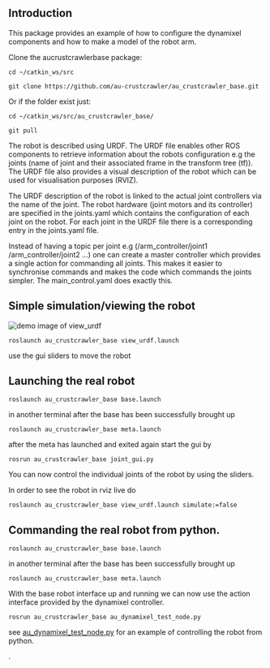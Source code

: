 Introduction
-----------
This package provides an example of how to configure the dynamixel components and how to
make a model of the robot arm. 

Clone the aucrustcrawlerbase package:

	cd ~/catkin_ws/src

	git clone https://github.com/au-crustcrawler/au_crustcrawler_base.git

Or if the folder exist just:

	cd ~/catkin_ws/src/au_crustcrawler_base/

	git pull

The robot is described using URDF. The URDF file enables other
ROS components to retrieve information about the robots configuration 
e.g the joints (name of joint and their associated frame in the transform tree (tf)).
The URDF file also provides a visual description of the robot which can be used for visualisation purposes (RVIZ).

The URDF description of the robot is linked to the actual joint controllers via the name of the joint. 
The robot hardware (joint motors and its controller) are specified in the joints.yaml which contains the configuration
of each joint on the robot. For each joint in the URDF file there is a corresponding entry in the joints.yaml file. 
 
Instead of having a topic per joint e.g (/arm_controller/joint1 /arm_controller/joint2 ...) one can create a master controller 
which provides a single action for commanding all joints. This makes it easier to synchronise commands and makes the code which commands
the joints simpler. The main_control.yaml does exactly this.

Simple simulation/viewing the robot
-----------

![demo image of view_urdf](https://raw.githubusercontent.com/au-crustcrawler/au_crustcrawler_base/master/doc/view_urdf.png)

	roslaunch au_crustcrawler_base view_urdf.launch

use the gui sliders to move the robot


Launching the real robot
-----------
	roslaunch au_crustcrawler_base base.launch

in another terminal after the base has been successfully brought up

	roslaunch au_crustcrawler_base meta.launch

after the meta has launched and exited again start the gui by

	rosrun au_crustcrawler_base joint_gui.py

You can now control the individual joints of the robot by using the sliders.

In order to see the robot in rviz live do 

	roslaunch au_crustcrawler_base view_urdf.launch simulate:=false


Commanding the real robot from python.
-----------

	roslaunch au_crustcrawler_base base.launch

in another terminal after the base has been successfully brought up

	roslaunch au_crustcrawler_base meta.launch

With the base robot interface up and running we can now use the 
action interface provided by the dynamixel controller. 

	rosrun au_crustcrawler_base au_dynamixel_test_node.py

see [au_dynamixel_test_node.py](https://github.com/au-crustcrawler/au_crustcrawler_base/blob/master/nodes/au_dynamixel_test_node.py) for an example of controlling the robot
from python.


.
